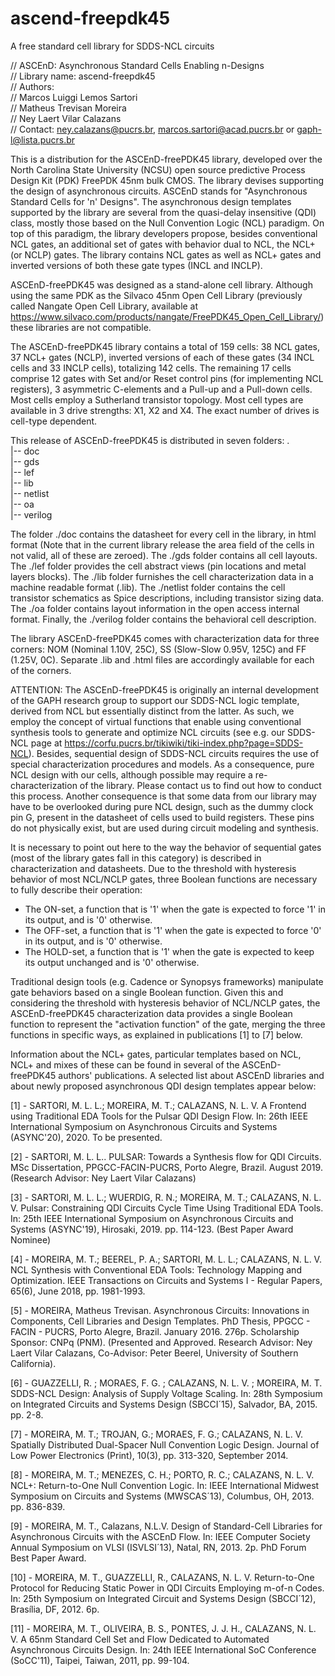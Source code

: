 # ascend-freepdk45
A free standard cell library for SDDS-NCL circuits

// ASCEnD: Asynchronous Standard Cells Enabling n-Designs <br>
// Library name: ascend-freepdk45 <br>
// Authors: <br>
//    Marcos Luiggi Lemos Sartori <br>
//    Matheus Trevisan Moreira <br>
//    Ney Laert Vilar Calazans <br>
// Contact: ney.calazans@pucrs.br, marcos.sartori@acad.pucrs.br or gaph-l@lista.pucrs.br <br>

This is a distribution for the ASCEnD-freePDK45 library, developed over the North Carolina State University (NCSU) open source predictive Process Design Kit (PDK) FreePDK 45nm bulk CMOS. The library devises supporting the design of asynchronous circuits. ASCEnD stands for "Asynchronous Standard Cells for 'n' Designs". The asynchronous design templates supported by the library are several from the quasi-delay insensitive (QDI) class, mostly those based on the Null Convention Logic (NCL) paradigm. On top of this paradigm, the library developers propose, besides conventional NCL gates, an additional set of gates with behavior dual to NCL, the NCL+ (or NCLP) gates. The library contains NCL gates as well as NCL+ gates and inverted versions of both these gate types (INCL and INCLP).

ASCEnD-freePDK45 was designed as a stand-alone cell library. Although using the same PDK as the Silvaco 45nm Open Cell Library (previously called Nangate Open Cell Library, available at https://www.silvaco.com/products/nangate/FreePDK45_Open_Cell_Library/) these libraries are not compatible.

The ASCEnD-freePDK45 library contains a total of 159 cells: 38 NCL gates, 37 NCL+ gates (NCLP), inverted versions of each of these gates (34 INCL cells and 33 INCLP cells), totalizing 142 cells. The remaining 17 cells comprise 12 gates with Set and/or Reset control pins (for implementing NCL registers), 3 asymmetric C-elements and a Pull-up and a Pull-down cells. Most cells employ a Sutherland transistor topology. Most cell types are available in 3 drive strengths: X1, X2 and X4. The exact number of drives is cell-type dependent.

This release of ASCEnD-freePDK45 is distributed in seven folders:
.<br>
|-- doc<br>
|-- gds<br>
|-- lef<br>
|-- lib<br>
|-- netlist<br>
|-- oa<br>
|-- verilog<br>

The folder ./doc contains the datasheet for every cell in the library, in html format (Note that in the current library release the area field of the cells in not valid, all of these are zeroed). The ./gds folder contains all cell layouts. The ./lef folder provides the cell abstract views (pin locations and metal layers blocks). The ./lib folder furnishes the cell characterization data in a machine readable format (.lib). The ./netlist folder contains the cell transistor schematics as Spice descriptions, including transistor sizing data. The ./oa folder contains layout information in the open access internal format. Finally, the ./verilog folder contains the behavioral cell description.

The library ASCEnD-freePDK45 comes with characterization data for three corners: NOM (Nominal 1.10V, 25C), SS (Slow-Slow 0.95V, 125C) and FF (1.25V, 0C). Separate .lib and .html files are accordingly available for each of the corners.

ATTENTION: The ASCEnD-freePDK45 is originally an internal development of the GAPH research group to support our SDDS-NCL logic template, derived from NCL but essentially distinct from the latter. As such, we employ the concept of virtual functions that enable using conventional synthesis tools to generate and optimize NCL circuits (see e.g. our SDDS-NCL page at https://corfu.pucrs.br/tikiwiki/tiki-index.php?page=SDDS-NCL). Besides, sequential design of SDDS-NCL circuits requires the use of special characterization procedures and models. As a consequence, pure NCL design with our cells, although possible may require a re-characterization of the library. Please contact us to find out how to conduct this process. Another consequence is that some data from our library may have to be overlooked during pure NCL design, such as the dummy clock pin G, present in the datasheet of cells used to build registers. These pins do not physically exist, but are used during circuit modeling and synthesis.

It is necessary to point out here to the way the behavior of sequential gates (most of the library gates fall in this category) is described in characterization and datasheets. Due to the threshold with hysteresis behavior of most NCL/NCLP gates, three Boolean functions are necessary to fully describe their operation:
  - The ON-set, a function that is '1' when the gate is expected to force '1' in its output, and is '0' otherwise.
  - The OFF-set, a function that is '1' when the gate is expected to force '0' in its output, and is '0' otherwise.
  - The HOLD-set, a function that is '1' when the gate is expected to keep its output unchanged and is '0' otherwise.

Traditional design tools (e.g. Cadence or Synopsys frameworks) manipulate gate behaviors based on a single Boolean function. Given this and considering the threshold with hysteresis behavior of NCL/NCLP gates, the ASCEnD-freePDK45 characterization data provides a single Boolean function to represent the "activation function" of the gate, merging the three functions in specific ways, as explained in publications [1] to [7] below.

Information about the NCL+ gates, particular templates based on NCL, NCL+ and mixes of these can be found in several of the ASCEnD-freePDK45 authors' publications. A selected list about ASCEnD libraries and about newly proposed asynchronous QDI design templates appear below:

[1] - SARTORI, M. L. L.; MOREIRA, M. T.; CALAZANS, N. L. V. A Frontend using Traditional EDA Tools for the Pulsar QDI Design Flow. In: 26th IEEE International Symposium on Asynchronous Circuits and Systems (ASYNC'20), 2020. To be presented.

[2] - SARTORI, M. L. L.. PULSAR: Towards a Synthesis flow for QDI Circuits. MSc Dissertation, PPGCC-FACIN-PUCRS, Porto Alegre, Brazil. August 2019. (Research Advisor: Ney Laert Vilar Calazans)

[3] - SARTORI, M. L. L.; WUERDIG, R. N.; MOREIRA, M. T.; CALAZANS, N. L. V. Pulsar: Constraining QDI Circuits Cycle Time Using Traditional EDA Tools. In: 25th IEEE International Symposium on Asynchronous Circuits and Systems (ASYNC'19), Hirosaki, 2019. pp. 114-123. (Best Paper Award Nominee)

[4] - MOREIRA, M. T.; BEEREL, P. A.; SARTORI, M. L. L.; CALAZANS, N. L. V. NCL Synthesis with Conventional EDA Tools: Technology Mapping and Optimization. IEEE Transactions on Circuits and Systems I - Regular Papers, 65(6), June 2018, pp. 1981-1993.

[5] - MOREIRA, Matheus Trevisan. Asynchronous Circuits: Innovations in Components, Cell Libraries and Design Templates. PhD Thesis, PPGCC - FACIN - PUCRS, Porto Alegre, Brazil. January 2016. 276p. Scholarship Sponsor: CNPq (PNM). (Presented and  Approved. Research Advisor: Ney Laert Vilar Calazans, Co-Advisor: Peter Beerel, University of Southern California).

[6] - GUAZZELLI, R. ; MORAES, F. G. ; CALAZANS, N. L. V. ; MOREIRA, M. T. SDDS-NCL Design: Analysis of Supply Voltage Scaling. In: 28th Symposium on Integrated Circuits and Systems Design (SBCCI´15), Salvador, BA, 2015. pp. 2-8.

[7] - MOREIRA, M. T.; TROJAN, G.; MORAES, F. G.; CALAZANS, N. L. V. Spatially Distributed Dual-Spacer Null Convention Logic Design. Journal of Low Power Electronics (Print), 10(3), pp. 313-320, September 2014.

[8] - MOREIRA, M. T.; MENEZES, C. H.; PORTO, R. C.; CALAZANS, N. L. V. NCL+: Return-to-One Null Convention Logic. In: IEEE International Midwest Symposium on Circuits and Systems (MWSCAS´13), Columbus, OH, 2013. pp. 836-839.

[9] - MOREIRA, M. T., Calazans, N.L.V. Design of Standard-Cell Libraries for Asynchronous Circuits with the ASCEnD Flow. In: IEEE Computer Society Annual Symposium on VLSI (ISVLSI´13), Natal, RN, 2013. 2p. PhD Forum Best Paper Award.

[10] - MOREIRA, M. T., GUAZZELLI, R., CALAZANS, N. L. V. Return-to-One Protocol for Reducing Static Power in QDI Circuits Employing m-of-n Codes. In: 25th Symposium on Integrated Circuit and Systems Design (SBCCI´12), Brasília, DF, 2012. 6p.

[11] - MOREIRA, M. T., OLIVEIRA, B. S., PONTES, J. J. H., CALAZANS, N. L. V. A 65nm Standard Cell Set and Flow Dedicated to Automated Asynchronous Circuits Design. In: 24th IEEE International SoC Conference (SoCC'11), Taipei, Taiwan, 2011, pp. 99-104.
